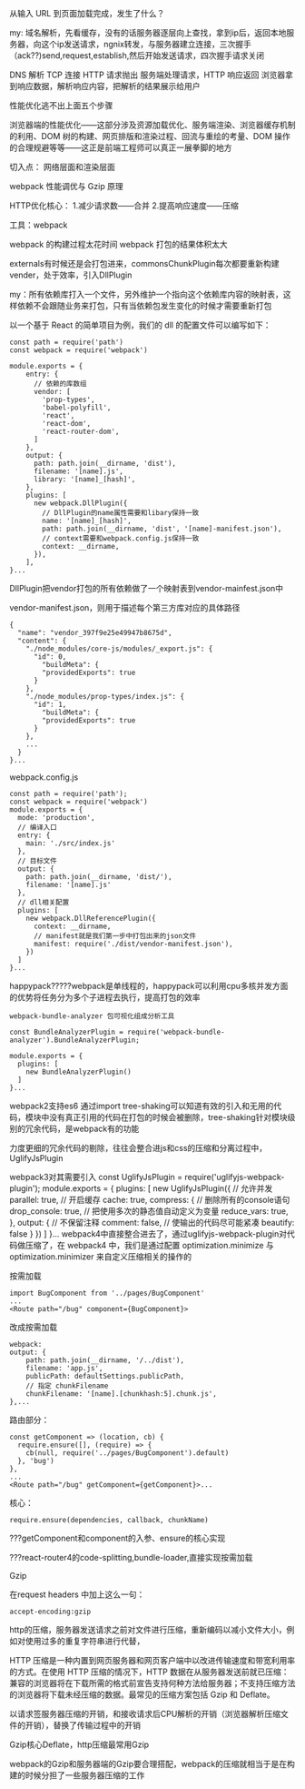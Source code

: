 从输入 URL 到页面加载完成，发生了什么？

my: 域名解析，先看缓存，没有的话服务器逐层向上查找，拿到ip后，返回本地服务器，向这个ip发送请求，ngnix转发，与服务器建立连接，三次握手（ack??)send,request,establish,然后开始发送请求，四次握手请求关闭

DNS 解析
TCP 连接
HTTP 请求抛出
服务端处理请求，HTTP 响应返回
浏览器拿到响应数据，解析响应内容，把解析的结果展示给用户

性能优化逃不出上面五个步骤

浏览器端的性能优化——这部分涉及资源加载优化、服务端渲染、浏览器缓存机制的利用、DOM 树的构建、网页排版和渲染过程、回流与重绘的考量、DOM 操作的合理规避等等——这正是前端工程师可以真正一展拳脚的地方

切入点： 网络层面和渲染层面

webpack 性能调优与 Gzip 原理

HTTP优化核心：
1.减少请求数——合并
2.提高响应速度——压缩 

工具：webpack

webpack 的构建过程太花时间
webpack 打包的结果体积太大

externals有时候还是会打包进来，commonsChunkPlugin每次都要重新构建vender，处于效率，引入DllPlugin

my：所有依赖库打入一个文件，另外维护一个指向这个依赖库内容的映射表，这样依赖不会跟随业务来打包，只有当依赖包发生变化的时候才需要重新打包

以一个基于 React 的简单项目为例，我们的 dll 的配置文件可以编写如下：

	const path = require('path')
	const webpack = require('webpack')
	
	module.exports = {
	    entry: {
	      // 依赖的库数组
	      vendor: [
	        'prop-types',
	        'babel-polyfill',
	        'react',
	        'react-dom',
	        'react-router-dom',
	      ]
	    },
	    output: {
	      path: path.join(__dirname, 'dist'),
	      filename: '[name].js',
	      library: '[name]_[hash]',
	    },
	    plugins: [
	      new webpack.DllPlugin({
	        // DllPlugin的name属性需要和libary保持一致
	        name: '[name]_[hash]',
	        path: path.join(__dirname, 'dist', '[name]-manifest.json'),
	        // context需要和webpack.config.js保持一致
	        context: __dirname,
	      }),
	    ],
	}...

DllPlugin把vendor打包的所有依赖做了一个映射表到vendor-mainfest.json中

vendor-manifest.json，则用于描述每个第三方库对应的具体路径

	{
	  "name": "vendor_397f9e25e49947b8675d",
	  "content": {
	    "./node_modules/core-js/modules/_export.js": {
	      "id": 0,
	        "buildMeta": {
	        "providedExports": true
	      }
	    },
	    "./node_modules/prop-types/index.js": {
	      "id": 1,
	        "buildMeta": {
	        "providedExports": true
	      }
	    },
	    ...
	  }
	}...

webpack.config.js

	const path = require('path');
	const webpack = require('webpack')
	module.exports = {
	  mode: 'production',
	  // 编译入口
	  entry: {
	    main: './src/index.js'
	  },
	  // 目标文件
	  output: {
	    path: path.join(__dirname, 'dist/'),
	    filename: '[name].js'
	  },
	  // dll相关配置
	  plugins: [
	    new webpack.DllReferencePlugin({
	      context: __dirname,
	      // manifest就是我们第一步中打包出来的json文件
	      manifest: require('./dist/vendor-manifest.json'),
	    })
	  ]
	}...

happypack?????webpack是单线程的，happypack可以利用cpu多核并发方面的优势将任务分为多个子进程去执行，提高打包的效率

	webpack-bundle-analyzer 包可视化组成分析工具
	
	const BundleAnalyzerPlugin = require('webpack-bundle-analyzer').BundleAnalyzerPlugin;
	 
	module.exports = {
	  plugins: [
	    new BundleAnalyzerPlugin()
	  ]
	}...

webpack2支持es6 通过import tree-shaking可以知道有效的引入和无用的代码，模块中没有真正引用的代码在打包的时候会被删除，tree-shaking针对模块级别的冗余代码，是webpack有的功能

力度更细的冗余代码的剔除，往往会整合进js和css的压缩和分离过程中，UglifyJsPlugin

webpack3对其需要引入
	const UglifyJsPlugin = require('uglifyjs-webpack-plugin');
	module.exports = {
	 plugins: [
	   new UglifyJsPlugin({
	     // 允许并发
	     parallel: true,
	     // 开启缓存
	     cache: true,
	     compress: {
	       // 删除所有的console语句    
	       drop_console: true,
	       // 把使用多次的静态值自动定义为变量
	       reduce_vars: true,
	     },
	     output: {
	       // 不保留注释
	       comment: false,
	       // 使输出的代码尽可能紧凑
	       beautify: false
	     }
	   })
	 ]
	}...
webpack4中直接整合进去了，通过uglifyjs-webpack-plugin对代码做压缩了，在 webpack4 中，我们是通过配置 optimization.minimize 与optimization.minimizer 来自定义压缩相关的操作的

按需加载

	import BugComponent from '../pages/BugComponent'
	...
	<Route path="/bug" component={BugComponent}>
改成按需加载

	webpack:
	output: {
	    path: path.join(__dirname, '/../dist'),
	    filename: 'app.js',
	    publicPath: defaultSettings.publicPath,
	    // 指定 chunkFilename
	    chunkFilename: '[name].[chunkhash:5].chunk.js',
	},...
路由部分：

	const getComponent => (location, cb) {
	  require.ensure([], (require) => {
	    cb(null, require('../pages/BugComponent').default)
	  }, 'bug')
	},
	...
	<Route path="/bug" getComponent={getComponent}>...

核心：

	require.ensure(dependencies, callback, chunkName)
	
???getComponent和component的入参、ensure的核心实现

???react-router4的code-splitting,bundle-loader,直接实现按需加载

Gzip

在request headers 中加上这么一句：

	accept-encoding:gzip

http的压缩，服务器发送请求之前对文件进行压缩，重新编码以减小文件大小，例如对使用过多的重复字符串进行代替，

HTTP 压缩是一种内置到网页服务器和网页客户端中以改进传输速度和带宽利用率的方式。在使用 HTTP 压缩的情况下，HTTP 数据在从服务器发送前就已压缩：兼容的浏览器将在下载所需的格式前宣告支持何种方法给服务器；不支持压缩方法的浏览器将下载未经压缩的数据。最常见的压缩方案包括 Gzip 和 Deflate。

以请求签服务器压缩的开销，和接收请求后CPU解析的开销（浏览器解析压缩文件的开销），替换了传输过程中的开销

Gzip核心Deflate，http压缩最常用Gzip

webpack的Gzip和服务器端的Gzip要合理搭配，webpack的压缩就相当于是在构建的时候分担了一些服务器压缩的工作